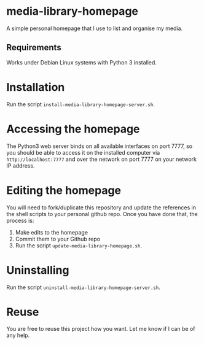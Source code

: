 # media-library-homepage

A simple personal homepage that I use to list and organise my media.

## Requirements

Works under Debian Linux systems with Python 3 installed.

# Installation

Run the script `install-media-library-homepage-server.sh`.

# Accessing the homepage

The Python3 web server binds on all available interfaces on port 7777, so you should be able to access it on the installed computer via `http://localhost:7777` and over the network on port 7777 on your network IP address.

# Editing the homepage

You will need to fork/duplicate this repository and update the references in the shell scripts to your personal github repo. Once you have done that, the process is:

1) Make edits to the homepage 
2) Commit them to your Github repo 
3) Run the script `update-media-library-homepage.sh`.

# Uninstalling

Run the script `uninstall-media-library-homepage-server.sh`.

# Reuse

You are free to reuse this project how you want. Let me know if I can be of any help.

